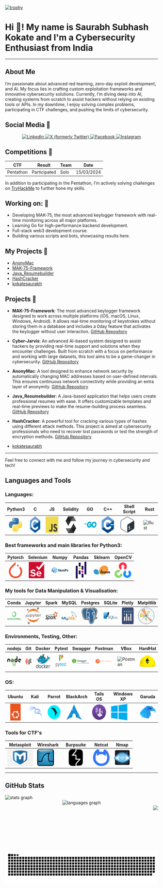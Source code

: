 [![trophy](https://github-profile-trophy.vercel.app/?username=kokatesaurabh&title=Stars,Followers,Commits,Repositories,MultipleLang,PullRequest&theme=onedark)](https://github.com/kokatesaurabh)

# Hi 👋! My name is Saurabh Subhash Kokate and I'm a Cybersecurity Enthusiast from India

---

## About Me
I’m passionate about advanced red teaming, zero-day exploit development, and AI. My focus lies in crafting custom exploitation frameworks and innovative cybersecurity solutions. Currently, I’m diving deep into AI, creating systems from scratch to assist hackers without relying on existing tools or APIs. In my downtime, I enjoy solving complex problems, participating in CTF challenges, and pushing the limits of cybersecurity.

## Social Media 📡

<p align="center">
  <a href="https://www.linkedin.com/in/saurabh-kokate-b839b921a?utm_source=share&utm_campaign=share_via&utm_content=profile&utm_medium=android_app">
    <img src="https://img.shields.io/badge/LinkedIn-%230A66C2.svg?style=for-the-badge&logo=linkedin&logoColor=white" alt="LinkedIn">
  </a>
  <a href="https://x.com/SaurabhKokate20?t=D-Y3vi2HekriAXHRTY3I3Q&s=08">
    <img src="https://img.shields.io/badge/X-%2300A4E4.svg?style=for-the-badge&logo=x&logoColor=white" alt="X (formerly Twitter)">
  </a>
  <a href="https://www.facebook.com/share/A8tKsYm5D3DDvP1V/?mibextid=qi2Omg">
    <img src="https://img.shields.io/badge/Facebook-%234E69A2.svg?style=for-the-badge&logo=facebook&logoColor=white" alt="Facebook">
  </a>
  <a href="https://www.instagram.com/0day.xploit_101?igsh=MTgyNmdqZ3RoejI4NA==">
    <img src="https://img.shields.io/badge/Instagram-%23E4405F.svg?style=for-the-badge&logo=instagram&logoColor=white" alt="Instagram">
  </a>
  </p>




## Competitions 🥇

| CTF                | Result       | Team        | Date       |
|--------------------|--------------|-------------|------------|
| Pentathon          | Participated | Solo        | 15/03/2024 |

In addition to participating in the Pentathon, I’m actively solving challenges on [TryHackMe](https://tryhackme.com) to further hone my skills.

## Working on: 🚀

- Developing MAK-75, the most advanced keylogger framework with real-time monitoring across all major platforms.
- Learning Go for high-performance backend development.
- Full-stack web3 development course.
- Building various scripts and bots, showcasing results here.


## My Projects 🚀

- [AnonyMac](https://github.com/kokatesaurabh/AnonyMac)
- [MAK-75-Framework](https://github.com/kokatesaurabh/MAK-75-Framework)
- [Java_Resumebuilder](https://github.com/kokatesaurabh/Java_Resumebuilder)
- [HashCracker](https://github.com/kokatesaurabh/HashCracker)
- [kokatesaurabh](https://github.com/kokatesaurabh)

## Projects 🚀

- **MAK-75-Framework**: The most advanced keylogger framework designed to work across multiple platforms (iOS, macOS, Linux, Windows, Android). It allows real-time monitoring of keystrokes without storing them in a database and includes a 0day feature that activates the keylogger without user interaction. [GitHub Repository](https://github.com/kokatesaurabh/MAK-75-Framework)

- **Cyber-Jarvis**: An advanced AI-based system designed to assist hackers by providing real-time support and solutions when they encounter challenges. Built from scratch with a focus on performance and working with large datasets, this tool aims to be a game-changer in cybersecurity. [GitHub Repository](https://github.com/kokatesaurabh/Cyber-Jarvis)

- **AnonyMac**: A tool designed to enhance network security by automatically changing MAC addresses based on user-defined intervals. This ensures continuous network connectivity while providing an extra layer of anonymity. [GitHub Repository](https://github.com/kokatesaurabh/AnonyMac)

- **Java_Resumebuilder**: A Java-based application that helps users create professional resumes with ease. It offers customizable templates and real-time previews to make the resume-building process seamless. [GitHub Repository](https://github.com/kokatesaurabh/Java_Resumebuilder)

- **HashCracker**: A powerful tool for cracking various types of hashes using different attack methods. This project is aimed at cybersecurity professionals who need to recover lost passwords or test the strength of encryption methods. [GitHub Repository](https://github.com/kokatesaurabh/HashCracker)

- [kokatesaurabh](https://github.com/kokatesaurabh)

---

Feel free to connect with me and follow my journey in cybersecurity and tech!
## Languages and Tools 
<div>


### Languages:

| Python3 | C | JS | Solidity | GO | C++ | Shell Script | Rust |
|----------|----------|----------|-----|-----|------|--------------|------|
|  <img src="https://github.com/devicons/devicon/blob/master/icons/python/python-original.svg" title="Python"  alt="Python" width="55" height="55"/> |  <img src="https://github.com/devicons/devicon/blob/master/icons/c/c-original.svg" title="C"  alt="C" width="55" height="55"/> |  <img src="https://github.com/devicons/devicon/blob/master/icons/javascript/javascript-original.svg" title="JavaScript" alt="JavaScript" width="55" height="55"/> |  <img src="https://github.com/devicons/devicon/blob/master/icons/solidity/solidity-original.svg" title="Solidity" alt="Solidity" width="55" height="55"/> |  <img src="https://github.com/devicons/devicon/blob/master/icons/go/go-original-wordmark.svg" title="GO" alt="GO" width="55" height="55"/> |  <img src="https://github.com/devicons/devicon/blob/master/icons/cplusplus/cplusplus-original.svg" title="C++" alt="C++" width="55" height="55"/> |  <img src="https://github.com/devicons/devicon/blob/master/icons/bash/bash-original.svg" title="Shell Script" alt="Shell Script" width="55" height="55"/> |  <img src="https://upload.wikimedia.org/wikipedia/commons/d/d5/Rust_programming_language_black_logo.svg" title="Rust" alt="Rust" width="55" height="55"/> |

  

### Best frameworks and main libraries for Python3:

| Pytorch | Selenium | Numpy | Pandas | Sklearn | OpenCV |
|----------|----------|----------|----------|----------|----------|
|  <img src="https://github.com/devicons/devicon/blob/master/icons/pytorch/pytorch-original.svg" title="Pytorch"  alt="Pytorch" width="55" height="55"/>|  <img src="https://github.com/devicons/devicon/blob/master/icons/selenium/selenium-original.svg" title="Selenium"  alt="Selenium" width="55" height="55"/>|  <img src="https://github.com/devicons/devicon/blob/master/icons/numpy/numpy-original-wordmark.svg" title="Numpy" alt="Numpy" width="55" height="55"/>|  <img src="https://github.com/devicons/devicon/blob/master/icons/pandas/pandas-original.svg" title="Pandas" alt="Pandas" width="55" height="55"/>|  <img src="https://github.com/devicons/devicon/blob/master/icons/scikitlearn/scikitlearn-original.svg" title="sklearn" alt="sklearn" width="55" height="55"/>| <img src="https://github.com/devicons/devicon/blob/master/icons/opencv/opencv-original.svg" title="mpl" alt="mpl" width="55" height="55"/>|



### My tools for Data Manipulation & Visualisation:

| Conda | Jupyter | Spark | MySQL | Postgres | SQLite | Plotly | Matpltlib |
|----------|----------|----------|----------|----------|----------|----------|----------|
|<img src="https://github.com/devicons/devicon/blob/master/icons/anaconda/anaconda-original-wordmark.svg" title="Anaconda" alt="Conda" width="55" height="55"/>|<img src="https://github.com/devicons/devicon/blob/master/icons/jupyter/jupyter-original-wordmark.svg" title="Jupiter" alt="Jupiter" width="55" height="55"/>|<img src="https://github.com/devicons/devicon/blob/master/icons/apachespark/apachespark-original-wordmark.svg" title="Spark" alt="Spark" width="55" height="55"/>|<img src="https://github.com/devicons/devicon/blob/master/icons/mysql/mysql-original-wordmark.svg" title="MySQL" alt="MySQL" width="55" height="55"/>|<img src="https://github.com/devicons/devicon/blob/master/icons/postgresql/postgresql-original.svg" title="pg" alt="pg" width="55" height="55"/>|<img src="https://github.com/devicons/devicon/blob/master/icons/sqlite/sqlite-original-wordmark.svg" title="SQLite" alt="SQLite" width="55" height="55"/>|<img src="https://github.com/devicons/devicon/blob/master/icons/plotly/plotly-original.svg" title="plotly" alt="pltly" width="55" height="55"/> | <img src="https://github.com/devicons/devicon/blob/master/icons/matplotlib/matplotlib-original.svg" title="plotly" alt="pltly" width="55" height="55"/> |

  
### Environments, Testing, Other:

| nodejs | Git | Docker | Pytest | Swagger | Postman | VBox | HardHat | Kafka |
|----------|----------|----------|----------|----------|----------|----------|----------|----------|
|<img src="https://github.com/devicons/devicon/blob/master/icons/nodejs/nodejs-original-wordmark.svg" title="nodejs" alt="NodeJS" width="55" height="55"/>|<img src="https://github.com/devicons/devicon/blob/master/icons/git/git-original-wordmark.svg" title="Git" alt="Git" width="55" height="55"/>|<img src="https://github.com/devicons/devicon/blob/master/icons/docker/docker-original-wordmark.svg" title="Docker" alt="Docker" width="55" height="55"/>|<img src="https://github.com/devicons/devicon/blob/master/icons/pytest/pytest-original-wordmark.svg" title="pytest" alt="pytest" width="55" height="55"/>|  <img src="https://github.com/devicons/devicon/blob/master/icons/swagger/swagger-original-wordmark.svg" title="Swagger" alt="Swagger" width="55" height="55"/>|  <img src="https://github.com/devicons/devicon/blob/master/icons/postman/postman-original-wordmark.svg" title="Postman" alt="Postman" width="55" height="55"/>|<img src="https://banner2.cleanpng.com/20190501/xvt/kisspng-computer-icons-virtualbox-portable-network-graphic-virtualbox-icon-of-line-style-available-in-svg-5cca247f73f9e3.6112721115567514874751.jpg" title="Postman" alt="Postman" width="55" height="55"/>| <img src="https://github.com/devicons/devicon/blob/master/icons/hardhat/hardhat-original.svg" title="Swagger" alt="Swagger" width="55" height="55"/>| <img src="https://github.com/devicons/devicon/blob/master/icons/apachekafka/apachekafka-original-wordmark.svg" title="kafka" alt="kafka" width="55" height="55"/>|


### OS:

| Ubuntu | Kali | Parrot | BlackArch | Tails OS | Windows XP | Garuda |
|--------|------|--------|-----------|----------|------------|--------|
| <img src="https://github.com/devicons/devicon/blob/master/icons/ubuntu/ubuntu-original.svg" title="Ubuntu" alt="Ubuntu" width="55" height="55"/> | <img src="https://github.com/canaleal/devicon/blob/new-icon-kali-linux/icons/kalilinux/kalilinux-original-wordmark.svg" title="Kali Linux" alt="Kali Linux" width="55" height="55"/> | <img src="https://github.com/kokatesaurabh/kokatesaurabh/blob/main/assets/parrot.svg" title="Parrot OS" alt="Parrot OS" width="55" height="55"/> | <img src="https://github.com/devicons/devicon/blob/master/icons/archlinux/archlinux-original.svg" title="Arch Linux" alt="Arch Linux" width="55" height="55"/> | <img src="https://github.com/kokatesaurabh/kokatesaurabh/blob/main/assets/tails.svg" title="Tails OS" alt="Tails OS" width="55" height="55"/> | <img src="https://github.com/devicons/devicon/blob/master/icons/windows8/windows8-original.svg" title="Windows XP" alt="Windows XP" width="55" height="55"/> | <img src="https://github.com/kokatesaurabh/kokatesaurabh/blob/main/assets/garuda-blue.png" title="Garuda Linux" alt="Garuda Linux" width="55" height="55"/> |





### Tools for CTF's
 
| Metasploit | Wireshark | Burpsuite | Netcat | Nmap |
|----------|----------|----------|----------|----------|
|<img src="assets/meta.png" alt="msf" width="85" height="55" />|<img src="assets/Wireshark_icon.svg.png" alt="wsh" width="55" height="55" />|<img src="assets/burp.svg" alt="burp" width="85" height="55" />|<img src="assets/netcat_logo_shadow.svg" alt="netcat" width="55" height="55" />|<img src="assets/nmap-logo.svg" alt="nmap" width="55" height="55" />|


---

## GitHub Stats

<div align="left">
  <img src="https://github-readme-stats.vercel.app/api?username=kokatesaurabh&hide_title=false&hide_rank=false&show_icons=true&include_all_commits=true&count_private=true&disable_animations=false&theme=dracula&locale=en&hide_border=false" height="150" alt="stats graph"  />
<div align="center">
  <img src="https://github-readme-stats.vercel.app/api/top-langs?username=kokatesaurabh&locale=en&hide_title=false&layout=compact&card_width=320&langs_count=5&theme=dracula&hide_border=false" height="150" alt="languages graph"  />
</div>
<img align="right" height="150" src="https://i.imgflip.com/65efzo.gif"  />



![snake](https://raw.githubusercontent.com/platane/snk/output/github-contribution-grid-snake.svg)
